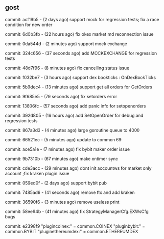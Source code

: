 ## gost ##
commit: acf19b5 - (2 days ago) support mock for regression tests; fix a race condition for new order

commit: 6d0b3fb - (22 hours ago) fix okex market md reconnection issue

commit: 0da544d - (2 minutes ago) support mock exchange

commit: 324c656 - (37 seconds ago) add MOCKEXCHANGE for regression tests  

commit: 48d7f96 - (8 minutes ago) fix cancelling status issue

commit: f032be7 - (3 hours ago) support dex bookticks : OnDexBookTicks

commit: 5b9dec4 - (13 minutes ago) support get all orders for GetOrders

commit: 9f685e5 - (79 seconds ago) fix setorders error

commit: 13806fc - (57 seconds ago) add panic info for setopenorders

commit: 392d805 - (16 hours ago) add SetOpenOrder for debug and regression tests

commit: 867a3d3 - (4 minutes ago) large goroutine queue to 4000

commit: 66521ec - (5 minutes ago) update to common 69

commit: ace5a1e - (7 minutes ago) fix bybit maker order issue

commit: 9b7310b - (67 minutes ago) make ontimer sync

commit: cde3acc - (29 minutes ago) dont init accountws for market only account ;fix kraken plugin issue

commit: 059ed0f - (2 days ago) support bybit pub

commit: 7485ad9 - (41 seconds ago) remove ftx and add kraken

commit: 36590f6 - (3 minutes ago) remove useless print

commit: 58ee94b - (41 minutes ago) fix StrategyManagerCfg.EXWsCfg bugs

commit: e2398f9
"plugincoinex:" = common.COINEX
"pluginbybit:" = common.BYBIT
"pluginethereumdex:" = common.ETHEREUMDEX
